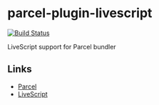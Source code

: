 # parcel-plugin-livescript

[![Build Status](https://travis-ci.org/ukoloff/parcel-plugin-livescript.svg?branch=master)](https://travis-ci.org/ukoloff/parcel-plugin-livescript)

LiveScript support for Parcel bundler

## Links

- [Parcel][]
- [LiveScript][]

[Parcel]: https://parceljs.org/
[LiveScript]: http://livescript.net/
